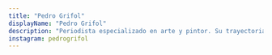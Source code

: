 ```yaml
---
title: "Pedro Grifol"
displayName: "Pedro Grifol"
description: "Periodista especializado en arte y pintor. Su trayectoria profesional abarca más de 25 exposiciones individuales y cuenta con obra en varios museos. Premio Nacional de Dibujo en 1995, y de Grabado en 2010. Colaborador habitual en medios como HolaViajes, ElEconomista.es y DeViajes, fue también colaborador de Clío Historia y Viajeros. Premios: ‘Italia por Descubrir 2007’, ‘Prensa Escrita 2011’ de la O.T. Bélgica, y de Periodismo ‘Torta del Casar’ en 2018. En 2020 resulta beneficiado con una Ayuda a la Creación ARTE/CULTURA concedida por la Entidad Visual de Gestión de Artistas Plásticos (VEGAP)."
instagram: pedrogrifol
---
```



